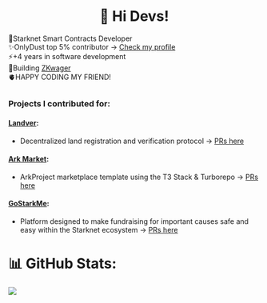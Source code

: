 #
<div id="header" align="center">
<!--   <img src="https://i.giphy.com/media/v1.Y2lkPTc5MGI3NjExaWxtc2J2MG1yNTcwdjB6NHN2NTRyMDVkZXdpMW85Mm5oNjUzZzZkdCZlcD12MV9pbnRlcm5hbF9naWZfYnlfaWQmY3Q9Zw/SwWrhzXVM7NdK/giphy.gif" width="300"/> -->
<!--   <div id="badges">
    <a href="https://www.linkedin.com/in/daniel-bejarano-alfaro-18a283206/">
      <img src="https://img.shields.io/badge/LinkedIn-blue?style=for-the-badge&logo=linkedin&logoColor=white" alt="LinkedIn Badge"/>
    </a>
    <a href="https://twitter.com/0xBeja">
      <img src="https://img.shields.io/badge/Twitter-blue?style=for-the-badge&logo=twitter&logoColor=white" alt="Twitter Badge"/>
    </a>
    <a href="https://instagram.com/danielbejaranocr">
      <img src="https://img.shields.io/badge/Instagram-blue?style=for-the-badge&logo=instagram&logoColor=white" alt="Instagram Badge"/>
    </a>
  </div> -->
  <h1>
    🔭 Hi Devs!
<!--     <img src="https://media.giphy.com/media/hvRJCLFzcasrR4ia7z/giphy.gif" width="30px"/> -->
  </h1>
</div>

 🚀Starknet Smart Contracts Developer<br>
✨OnlyDust top 5% contributor -> [Check my profile](https://app.onlydust.com/u/jorgezerpa)<br>
⚡+4 years in software development<br>
👷Building [ZKwager](https://github.com/jorgezerpa/zkwager) <br>
🫀HAPPY CODING MY FRIEND!
##
### Projects I contributed for:
#### [Landver](https://github.com/NoshonNetworks/landver): 
- Decentralized land registration and verification protocol -> [PRs here](https://github.com/NoshonNetworks/landver/pulls?q=is%3Apr+is%3Aclosed+author%3Ajorgezerpa)
#### [Ark Market](https://github.com/ArkProjectNFTs/ark-market): 
- ArkProject marketplace template using the T3 Stack & Turborepo -> [PRs here](https://github.com/ArkProjectNFTs/ark-market/pulls?q=is%3Apr+is%3Aclosed+author%3Ajorgezerpa)
#### [GoStarkMe](https://github.com/web3wagers/gostarkme): 
- Platform designed to make fundraising for important causes safe and easy within the Starknet ecosystem -> [PRs here](https://github.com/web3wagers/gostarkme/pulls?q=is%3Apr+is%3Aclosed+author%3Ajorgezerpa)


# 📊 GitHub Stats:
![](https://github-readme-streak-stats.herokuapp.com/?user=jorgezerpa&theme=react&hide_border=false)<br/>

